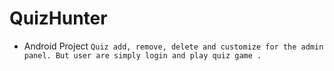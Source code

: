 # QuizHunter
* Android Project
``Quiz add, remove, delete and customize for the admin panel. But user are simply login and play quiz game .``
